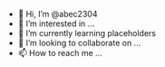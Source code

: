 - 👋 Hi, I’m @abec2304
- 👀 I’m interested in ...
- 🌱 I’m currently learning placeholders
- 💞️ I’m looking to collaborate on ...
- 📫 How to reach me ...

<!---
abec2304/abec2304 is a ✨ special ✨ repository because its `README.md` (this file) appears on your GitHub profile.
You can click the Preview link to take a look at your changes.
--->
